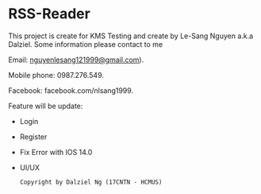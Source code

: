 # RSS-Reader

This project is create for KMS Testing and create by Le-Sang Nguyen a.k.a Dalziel. Some information please contact to me 

Email: nguyenlesang121999@gmail.com).

Mobile phone: 0987.276.549.

Facebook: facebook.com/nlsang1999.

Feature will be update:

- Login
- Register
- Fix Error with IOS 14.0
- UI/UX

      Copyright by Dalziel Ng (17CNTN - HCMUS)

